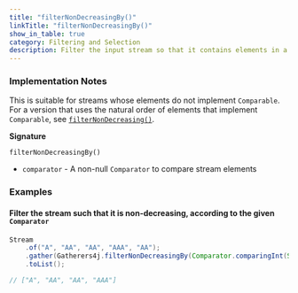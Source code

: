 ```yaml
---
title: "filterNonDecreasingBy()"
linkTitle: "filterNonDecreasingBy()"
show_in_table: true
category: Filtering and Selection
description: Filter the input stream so that it contains elements in a non-decreasing order as measured by the given `Comparator`
---
```


### Implementation Notes

This is suitable for streams whose elements do not implement `Comparable`. For a version that uses the natural order of elements that implement `Comparable`, see [`filterNonDecreasing()`](/gatherers/filtering-and-selection/filternondecreasing/).

**Signature**

`filterNonDecreasingBy()`

* `comparator` - A non-null `Comparator` to compare stream elements

### Examples

#### Filter the stream such that it is non-decreasing, according to the given `Comparator`

```java
Stream
    .of("A", "AA", "AA", "AAA", "AA");
    .gather(Gatherers4j.filterNonDecreasingBy(Comparator.comparingInt(String::length)))
    .toList();

// ["A", "AA", "AA", "AAA"]
```
